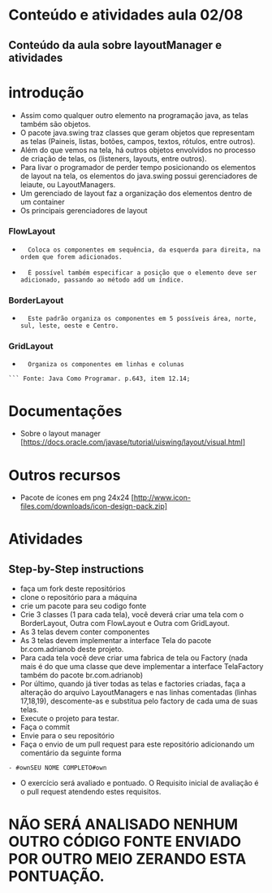 # Conteúdo e atividades aula 02/08
## Conteúdo da aula sobre layoutManager e atividades

# introdução
- Assim como qualquer outro elemento na programação java, as telas também são objetos.
- O pacote java.swing traz classes que geram objetos que representam as telas (Paineis, listas, botões, campos, textos, rótulos, entre outros).
- Além do que vemos na tela, há outros objetos envolvidos no processo de criação de telas, os (listeners, layouts, entre outros).
- Para livar o programador de perder tempo posicionando os elementos de layout na tela, os elementos do java.swing possui gerenciadores de leiaute, ou LayoutManagers.
- Um gerenciado de layout faz a organização dos elementos dentro de um container
- Os principais gerenciadores de layout
###	FlowLayout
-		Coloca os componentes em sequência, da esquerda para direita, na ordem que forem adicionados.
-		É possível também especificar a posição que o elemento deve ser adicionado, passando ao método add um índice.
###	BorderLayout
-		Este padrão organiza os componentes em 5 possíveis área, norte, sul, leste, oeste e Centro.
###	GridLayout
-		Organiza os componentes em linhas e colunas
```		
``` Fonte: Java Como Programar. p.643, item 12.14;
```
# Documentações
- Sobre o layout manager [https://docs.oracle.com/javase/tutorial/uiswing/layout/visual.html]
# Outros recursos
- Pacote de ícones em png 24x24 [http://www.icon-files.com/downloads/icon-design-pack.zip]
# Atividades
## Step-by-Step instructions
- faça um fork deste repositórios
- clone o repositório para a máquina
- crie um pacote para seu codigo fonte
- Crie 3 classes (1 para cada tela), você deverá criar uma tela com o BorderLayout, Outra com FlowLayout e Outra com GridLayout.
- As 3 telas devem conter componentes
- As 3 telas devem implementar a interface Tela do pacote br.com.adrianob deste projeto.
- Para cada tela você deve criar uma fabrica de tela ou Factory (nada mais é do que uma classe que deve implementar a interface TelaFactory também do pacote br.com.adrianob)
- Por último, quando já tiver todas as telas e factories criadas, faça a alteração do arquivo LayoutManagers e nas linhas comentadas (linhas 17,18,19), descomente-as e substitua pelo factory de cada uma de suas telas.
- Execute o projeto para testar.
- Faça o commit
- Envie para o seu repositório
- Faça o envio de um pull request para este repositório adicionando um comentário da seguinte forma
``` 
- #ownSEU NOME COMPLETO#own
```
- O exercício será avaliado e pontuado. O Requisito inicial de avaliação é o pull request atendendo estes requisitos. 
# NÃO SERÁ ANALISADO NENHUM OUTRO CÓDIGO FONTE ENVIADO POR OUTRO MEIO ZERANDO ESTA PONTUAÇÃO.